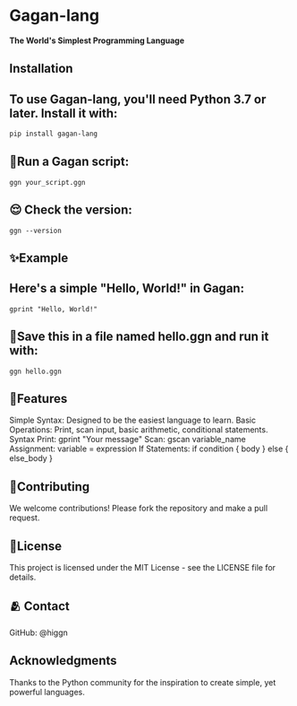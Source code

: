
# Gagan-lang

**The World's Simplest Programming Language**

## Installation

## To use Gagan-lang, you'll need Python 3.7 or later. Install it with:

```bash
pip install gagan-lang
```
## 🥏Run a Gagan script:
```
ggn your_script.ggn
```
## 😌 Check the version:
```
ggn --version
```
## ✨Example
## Here's a simple "Hello, World!" in Gagan:
```
gprint "Hello, World!"
```
## 💽Save this in a file named hello.ggn and run it with:
```
ggn hello.ggn
```
## 💛Features

Simple Syntax: Designed to be the easiest language to learn.
Basic Operations: Print, scan input, basic arithmetic, conditional statements.
Syntax
Print: gprint "Your message"
Scan: gscan variable_name
Assignment: variable = expression
If Statements: if condition { body } else { else_body }


## 🤝Contributing
We welcome contributions! Please fork the repository and make a pull request.

## 🪪License
This project is licensed under the MIT License - see the LICENSE file for details.

## 🫂 Contact

GitHub: @higgn

## Acknowledgments
Thanks to the Python community for the inspiration to create simple, yet powerful languages.
